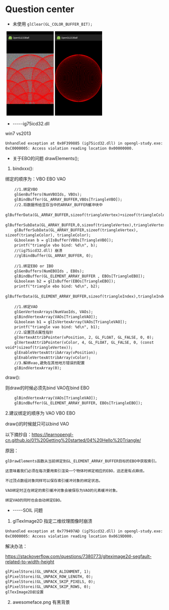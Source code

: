 # Question center

* 未使用 `glClear(GL_COLOR_BUFFER_BIT);`

<div>
  <img src="https://github.com/GitHub-bigT/openGL-Android/blob/master/images/question/question1.png" width="150px"/>
 <img src="https://github.com/GitHub-bigT/openGL-Android/blob/master/images/question/question2.png" width="150px"/>
</div>

* -----ig75icd32.dll

win7 vs2013

```
Unhandled exception at 0x0F399885 (ig75icd32.dll) in opengl-study.exe: 0xC0000005: Access violation reading location 0x00000000.
```

* 关于EBO的问题  drawElements();
1. bindxxx():

绑定的顺序为：VBO  EBO  VAO
```
	//1.绑定VBO
	glGenBuffers(NumVBOIds, VBOs);
	glBindBuffer(GL_ARRAY_BUFFER,VBOs[TriangleVBO]);
	//2.将数据传给显存当中的ARRAY_BUFFER缓冲块中
	glBufferData(GL_ARRAY_BUFFER,sizeof(triangleVertex)+sizeof(triangleColor),NULL,GL_STATIC_DRAW);
	glBufferSubData(GL_ARRAY_BUFFER,0,sizeof(triangleVertex),triangleVertex);
	glBufferSubData(GL_ARRAY_BUFFER,sizeof(triangleVertex), sizeof(triangleColor), triangleColor);
	GLboolean b = glIsBuffer(VBOs[TriangleVBO]);
	printf("triangle vbo bind: %d\n", b);
	//(ig75icd32.dll) 崩溃
	//glBindBuffer(GL_ARRAY_BUFFER, 0);

	//1.绑定EBO or IBO 
	glGenBuffers(NumEBOIds , EBOs);
	glBindBuffer(GL_ELEMENT_ARRAY_BUFFER , EBOs[TriangleEBO]);
	GLboolean b2 = glIsBuffer(EBOs[TriangleEBO]);
	printf("triangle ebo bind: %d\n", b2);
	glBufferData(GL_ELEMENT_ARRAY_BUFFER,sizeof(triangleIndex),triangleIndex,GL_STATIC_DRAW);
 
	//1.绑定VAO
	glGenVertexArrays(NumVaoIds, VAOs);
	glBindVertexArray(VAOs[TriangleVAO]);
	GLboolean b1 = glIsVertexArray(VAOs[TriangleVAO]);
	printf("triangle vao bind: %d\n", b1);
	//2.设置顶点属性指针
	glVertexAttribPointer(vPosition, 2, GL_FLOAT, GL_FALSE, 0, 0);
	glVertexAttribPointer(vColor, 4, GL_FLOAT, GL_FALSE, 0, (const void*)sizeof(triangleVertex));
	glEnableVertexAttribArray(vPosition);
	glEnableVertexAttribArray(vColor);
	//3.解绑vao,避免在其他地方错误的配置
	glBindVertexArray(0);
```
 draw():
 
 则draw的时候必须先bind VAO在bind EBO
```
	glBindVertexArray(VAOs[TriangleVAO]);
	glBindBuffer(GL_ELEMENT_ARRAY_BUFFER, EBOs[TriangleEBO]);
```
2.建议绑定的顺序为 VAO VBO EBO

draw()的时候就只可以bind VAO

以下摘抄自：https://learnopengl-cn.github.io/01%20Getting%20started/04%20Hello%20Triangle/

原因：

`glDrawElements函数从当前绑定到GL_ELEMENT_ARRAY_BUFFER目标的EBO中获取索引。`

`这意味着我们必须在每次要用索引渲染一个物体时绑定相应的EBO，这还是有点麻烦。`

`不过顶点数组对象同样可以保存索引缓冲对象的绑定状态。`

`VAO绑定时正在绑定的索引缓冲对象会被保存为VAO的元素缓冲对象。`

`绑定VAO的同时也会自动绑定EBO。`

* -----SOIL 问题

1. glTexImage2D 指定二维纹理图像时崩溃

```
Unhandled exception at 0x779497AD (ig75icd32.dll) in opengl-study.exe: 0xC0000005: Access violation reading location 0x0619D000.
```

解决办法：

https://stackoverflow.com/questions/7380773/glteximage2d-segfault-related-to-width-height
```
glPixelStorei(GL_UNPACK_ALIGNMENT, 1);
glPixelStorei(GL_UNPACK_ROW_LENGTH, 0);
glPixelStorei(GL_UNPACK_SKIP_PIXELS, 0);
glPixelStorei(GL_UNPACK_SKIP_ROWS, 0);
glTexImage2D前设置
```

2. awesomeface.png 有黑背景


